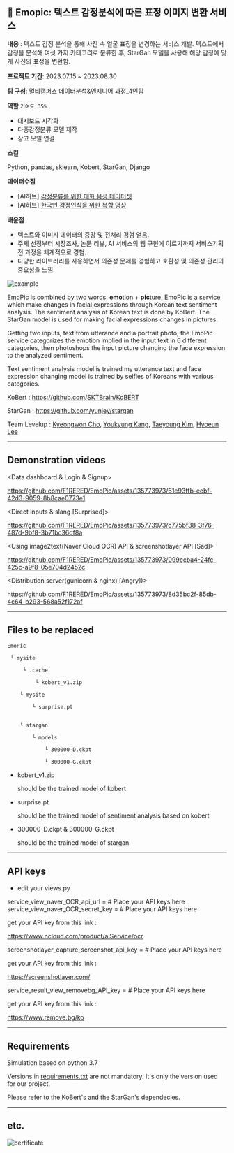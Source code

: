 ## 🤪 Emopic: 텍스트 감정분석에 따른 표정 이미지 변환 서비스
**내용** : 텍스트 감정 분석을 통해 사진 속 얼굴 표정을 변경하는 서비스 개발. 텍스트에서 감정을 분석해 여섯 가지 카테고리로 분류한 후, StarGan 모델을 사용해 해당 감정에 맞게 사진의 표정을 변환함.

**프로젝트 기간**: 2023.07.15 ~ 2023.08.30

**팀 구성**: 멀티캠퍼스 데이터분석&엔지니어 과정_4인팀

**역할** `기여도 35%`
- 대시보드 시각화
- 다중감정분류 모델 제작
- 장고 모델 연결

**스킬**

Python, pandas, sklearn, Kobert, StarGan, Django

**데이터수집**

- [AI허브] [감정분류를 위한 대화 음성 데이터셋](https://www.aihub.or.kr/aihubdata/data/view.do?currMenu=115&topMenu=100&dataSetSn=263)
- [AI허브] [한국인 감정인식을 위한 복합 영상](https://www.aihub.or.kr/aihubdata/data/view.do?currMenu=115&topMenu=100&dataSetSn=82)

**배운점**

- 텍스트와 이미지 데이터의 증강 및 전처리 경험 얻음.
- 주제 선정부터 시장조사, 논문 리뷰, AI 서비스의 웹 구현에 이르기까지 서비스기획 전 과정을 체계적으로 경험.
- 다양한 라이브러리를 사용하면서 의존성 문제를 경험하고 호환성 및 의존성 관리의 중요성을 느낌.

![example](images/example.png)



 EmoPic is combined by two words, **emo**tion + **pic**ture. EmoPic is a service which make changes in facial expressions through Korean text sentiment analysis. The sentiment analysis of Korean text is done by KoBert. The StarGan model is used for making facial expressions changes in pictures.

 Getting two inputs, text from utterance and a portrait photo, the EmoPic service categorizes the emotion implied in the input text in 6 different categories, then photoshops the input picture changing the face expression to the analyzed sentiment.

 Text sentiment analysis model is trained my utterance text and face expression changing model is trained by selfies of Koreans with various categories.

KoBert : https://github.com/SKTBrain/KoBERT

StarGan : https://github.com/yunjey/stargan

Team Levelup : [Kyeongwon Cho](https://github.com/F1RERED), [Youkyung Kang](https://github.com/KYK0328), [Taeyoung Kim](https://github.com/xaeyoungkim), [Hyoeun Lee](https://github.com/hyony2)

--------------

## Demonstration videos

<Data dashboard & Login & Signup>

https://github.com/F1RERED/EmoPic/assets/135773973/61e93ffb-eebf-42d3-9059-8b8cae0773e1

<Direct inputs & slang [Surprised]>

https://github.com/F1RERED/EmoPic/assets/135773973/c775bf38-3f76-487d-9bf8-3b71bc36df8a

<Using image2text(Naver Cloud OCR) API & screenshotlayer API [Sad]>

https://github.com/F1RERED/EmoPic/assets/135773973/099ccba4-24fc-425c-a9f8-05e704d2452c

<Distribution server(gunicorn & nginx)  [Angry])>

https://github.com/F1RERED/EmoPic/assets/135773973/8d35bc2f-85db-4c64-b293-568a52f172af

--------------------------------

## Files to be replaced

```
EmoPic

 └ mysite

	 └ .cache

		 └ kobert_v1.zip

	└ mysite

		└ surprise.pt


	└ stargan

		└ models

			└ 300000-D.ckpt

			└ 300000-G.ckpt

```

* kobert_v1.zip

  should be the trained model of kobert

+ surprise.pt

  should be the trained model of sentiment analysis based on kobert

+ 300000-D.ckpt & 300000-G.ckpt 

  should be the trained model of stargan 

-------

## API keys

* edit your views.py

service_view_naver_OCR_api_url = # Place your API keys here
service_view_naver_OCR_secret_key = # Place your API keys here

get your API key from this link :

https://www.ncloud.com/product/aiService/ocr



screenshotlayer_capture_screenshot_api_key = # Place your API keys here

get your API key from this link :

https://screenshotlayer.com/



service_result_view_removebg_API_key = # Place your API keys here

get your API key from this link :

https://www.remove.bg/ko



-------------------------

## Requirements

 Simulation based on python 3.7

 Versions in [requirements.txt](requirements.txt) are not mandatory. It's only the version used for our project.

 Please refer to the KoBert's and the StarGan's dependecies.

---------------------------------

## etc.

![certificate](images/[D27]_상장(문제해결빅데이터활용프로젝트)_최우수상_3조.jpg)
